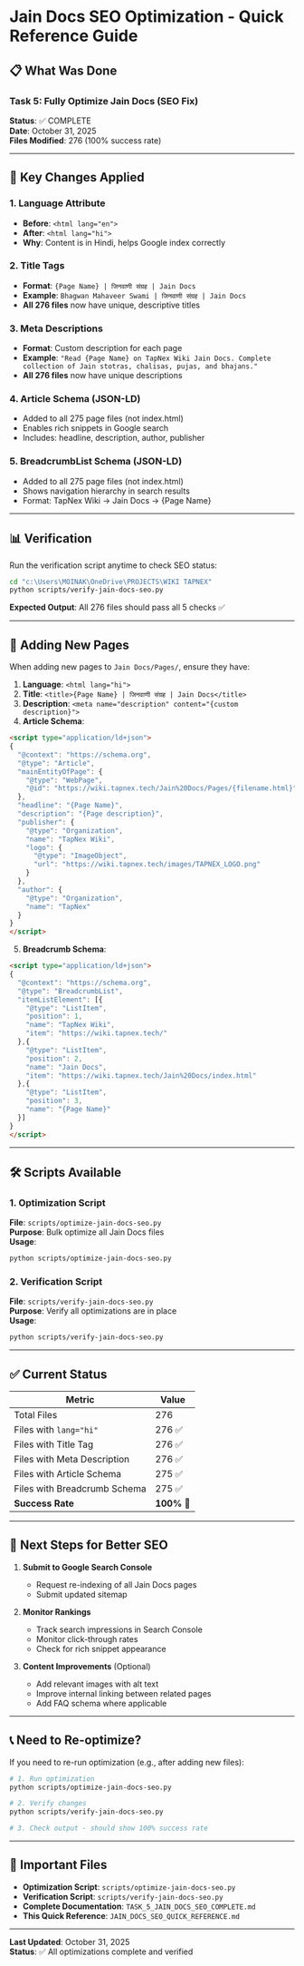 # Jain Docs SEO Optimization - Quick Reference Guide

## 📋 What Was Done

### Task 5: Fully Optimize Jain Docs (SEO Fix)
**Status**: ✅ COMPLETE  
**Date**: October 31, 2025  
**Files Modified**: 276 (100% success rate)

---

## 🎯 Key Changes Applied

### 1. Language Attribute
- **Before**: `<html lang="en">`
- **After**: `<html lang="hi">`
- **Why**: Content is in Hindi, helps Google index correctly

### 2. Title Tags
- **Format**: `{Page Name} | जिनवाणी संग्रह | Jain Docs`
- **Example**: `Bhagwan Mahaveer Swami | जिनवाणी संग्रह | Jain Docs`
- **All 276 files** now have unique, descriptive titles

### 3. Meta Descriptions
- **Format**: Custom description for each page
- **Example**: `"Read {Page Name} on TapNex Wiki Jain Docs. Complete collection of Jain stotras, chalisas, pujas, and bhajans."`
- **All 276 files** now have unique descriptions

### 4. Article Schema (JSON-LD)
- Added to all 275 page files (not index.html)
- Enables rich snippets in Google search
- Includes: headline, description, author, publisher

### 5. BreadcrumbList Schema (JSON-LD)
- Added to all 275 page files (not index.html)
- Shows navigation hierarchy in search results
- Format: TapNex Wiki → Jain Docs → {Page Name}

---

## 📊 Verification

Run the verification script anytime to check SEO status:

```bash
cd "c:\Users\MOINAK\OneDrive\PROJECTS\WIKI TAPNEX"
python scripts/verify-jain-docs-seo.py
```

**Expected Output**: All 276 files should pass all 5 checks ✅

---

## 🔄 Adding New Pages

When adding new pages to `Jain Docs/Pages/`, ensure they have:

1. **Language**: `<html lang="hi">`
2. **Title**: `<title>{Page Name} | जिनवाणी संग्रह | Jain Docs</title>`
3. **Description**: `<meta name="description" content="{custom description}">`
4. **Article Schema**:
```html
<script type="application/ld+json">
{
  "@context": "https://schema.org",
  "@type": "Article",
  "mainEntityOfPage": {
    "@type": "WebPage",
    "@id": "https://wiki.tapnex.tech/Jain%20Docs/Pages/{filename.html}"
  },
  "headline": "{Page Name}",
  "description": "{Page description}",
  "publisher": {
    "@type": "Organization",
    "name": "TapNex Wiki",
    "logo": {
      "@type": "ImageObject",
      "url": "https://wiki.tapnex.tech/images/TAPNEX_LOGO.png"
    }
  },
  "author": {
    "@type": "Organization",
    "name": "TapNex"
  }
}
</script>
```

5. **Breadcrumb Schema**:
```html
<script type="application/ld+json">
{
  "@context": "https://schema.org",
  "@type": "BreadcrumbList",
  "itemListElement": [{
    "@type": "ListItem",
    "position": 1,
    "name": "TapNex Wiki",
    "item": "https://wiki.tapnex.tech/"
  },{
    "@type": "ListItem",
    "position": 2,
    "name": "Jain Docs",
    "item": "https://wiki.tapnex.tech/Jain%20Docs/index.html"
  },{
    "@type": "ListItem",
    "position": 3,
    "name": "{Page Name}"
  }]
}
</script>
```

---

## 🛠️ Scripts Available

### 1. Optimization Script
**File**: `scripts/optimize-jain-docs-seo.py`  
**Purpose**: Bulk optimize all Jain Docs files  
**Usage**:
```bash
python scripts/optimize-jain-docs-seo.py
```

### 2. Verification Script
**File**: `scripts/verify-jain-docs-seo.py`  
**Purpose**: Verify all optimizations are in place  
**Usage**:
```bash
python scripts/verify-jain-docs-seo.py
```

---

## ✅ Current Status

| Metric | Value |
|--------|-------|
| Total Files | 276 |
| Files with `lang="hi"` | 276 ✅ |
| Files with Title Tag | 276 ✅ |
| Files with Meta Description | 276 ✅ |
| Files with Article Schema | 275 ✅ |
| Files with Breadcrumb Schema | 275 ✅ |
| **Success Rate** | **100%** 🎉 |

---

## 🚀 Next Steps for Better SEO

1. **Submit to Google Search Console**
   - Request re-indexing of all Jain Docs pages
   - Submit updated sitemap

2. **Monitor Rankings**
   - Track search impressions in Search Console
   - Monitor click-through rates
   - Check for rich snippet appearance

3. **Content Improvements** (Optional)
   - Add relevant images with alt text
   - Improve internal linking between related pages
   - Add FAQ schema where applicable

---

## 📞 Need to Re-optimize?

If you need to re-run optimization (e.g., after adding new files):

```bash
# 1. Run optimization
python scripts/optimize-jain-docs-seo.py

# 2. Verify changes
python scripts/verify-jain-docs-seo.py

# 3. Check output - should show 100% success rate
```

---

## 📝 Important Files

- **Optimization Script**: `scripts/optimize-jain-docs-seo.py`
- **Verification Script**: `scripts/verify-jain-docs-seo.py`
- **Complete Documentation**: `TASK_5_JAIN_DOCS_SEO_COMPLETE.md`
- **This Quick Reference**: `JAIN_DOCS_SEO_QUICK_REFERENCE.md`

---

**Last Updated**: October 31, 2025  
**Status**: ✅ All optimizations complete and verified
